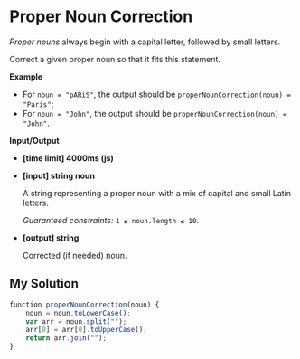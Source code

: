 # Proper Noun Correction
﻿_Proper nouns_ always begin with a capital letter, followed by small letters.

Correct a given proper noun so that it fits this statement.

**Example**

*   For `noun = "pARiS"`, the output should be
    `properNounCorrection(noun) = "Paris"`;
*   For `noun = "John"`, the output should be
    `properNounCorrection(noun) = "John"`.

**Input/Output**

*   **[time limit] 4000ms (js)**

*   **[input] string noun**

    A string representing a proper noun with a mix of capital and small Latin letters.

    _Guaranteed constraints:_
    `1 ≤ noun.length ≤ 10`.

*   **[output] string**

    Corrected (if needed) noun.


## My Solution
```javascript
﻿function properNounCorrection(noun) {
    noun = noun.toLowerCase();
    var arr = noun.split("");
    arr[0] = arr[0].toUpperCase();
    return arr.join("");
}
​
```
